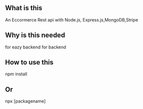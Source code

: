 ## What is this

An Eccormerce Rest api with Node.js, Express.js,MongoDB,Stripe

## Why is this needed

for eazy backend for backend



## How to use this
npm install
## Or

npx [packagename]

